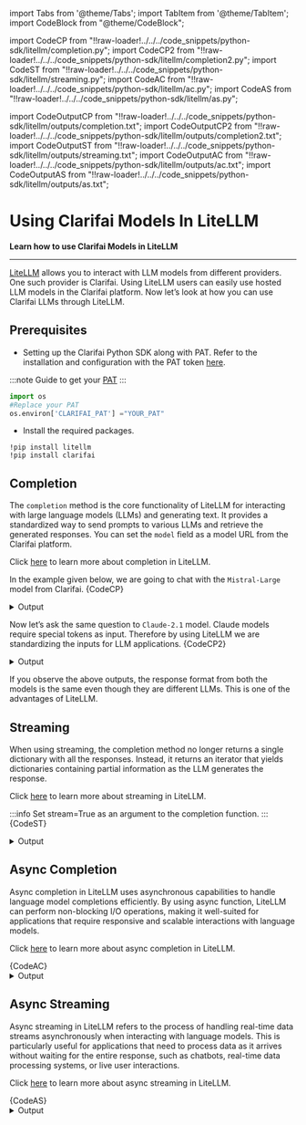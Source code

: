 import Tabs from '@theme/Tabs';
import TabItem from '@theme/TabItem';
import CodeBlock from "@theme/CodeBlock";

import CodeCP from "!!raw-loader!../../../code_snippets/python-sdk/litellm/completion.py";
import CodeCP2 from "!!raw-loader!../../../code_snippets/python-sdk/litellm/completion2.py";
import CodeST from "!!raw-loader!../../../code_snippets/python-sdk/litellm/streaming.py";
import CodeAC from "!!raw-loader!../../../code_snippets/python-sdk/litellm/ac.py";
import CodeAS from "!!raw-loader!../../../code_snippets/python-sdk/litellm/as.py";


import CodeOutputCP from "!!raw-loader!../../../code_snippets/python-sdk/litellm/outputs/completion.txt";
import CodeOutputCP2 from "!!raw-loader!../../../code_snippets/python-sdk/litellm/outputs/completion2.txt";
import CodeOutputST from "!!raw-loader!../../../code_snippets/python-sdk/litellm/outputs/streaming.txt";
import CodeOutputAC from "!!raw-loader!../../../code_snippets/python-sdk/litellm/outputs/ac.txt";
import CodeOutputAS from "!!raw-loader!../../../code_snippets/python-sdk/litellm/outputs/as.txt";


# Using Clarifai Models In LiteLLM
**Learn how to use Clarifai Models in LiteLLM**
<hr />

[LiteLLM](https://www.litellm.ai/) allows you to interact with LLM models from different providers. One such provider is Clarifai. Using LiteLLM users can easily use hosted LLM models in the Clarifai platform. Now let’s look at how you can use Clarifai LLMs through LiteLLM.

## Prerequisites

* Setting up the Clarifai Python SDK along with PAT. Refer to the installation and configuration with the PAT token [here](https://docs.clarifai.com/python-sdk/sdk-overview/).

:::note
Guide to get your [PAT](https://docs.clarifai.com/clarifai-basics/authentication/personal-access-tokens)
:::
```python
import os
#Replace your PAT
os.environ['CLARIFAI_PAT'] ="YOUR_PAT"
```
* Install the required packages.
```
!pip install litellm
!pip install clarifai
```
## Completion
The `completion` method is the core functionality of LiteLLM for interacting with large language models (LLMs) and generating text. It provides a standardized way to send prompts to various LLMs and retrieve the generated responses. You can set the `model` field as a model URL from the Clarifai platform.

Click [here](https://litellm.vercel.app/docs/completion) to learn more about completion in LiteLLM.

In the example given below, we are going to chat with the `Mistral-Large` model from Clarifai.
<Tabs>
<TabItem value="python" label="Python">
    <CodeBlock className="language-python">{CodeCP}</CodeBlock>
</TabItem>
</Tabs>
<details>
  <summary>Output</summary>
   <CodeBlock className="language-python">{CodeOutputCP}</CodeBlock>
</details>

Now let’s ask the same question to `Claude-2.1` model.  Claude models require special tokens as input. Therefore by using LiteLLM we are standardizing the inputs for LLM applications.
<Tabs>
<TabItem value="python" label="Python">
    <CodeBlock className="language-python">{CodeCP2}</CodeBlock>
</TabItem>
</Tabs>
<details>
  <summary>Output</summary>
   <CodeBlock className="language-python">{CodeOutputCP2}</CodeBlock>
</details>

If you observe the above outputs, the response format from both the models is the same even though they are different LLMs. This is one of the advantages of LiteLLM.

## Streaming

When using streaming, the completion method no longer returns a single dictionary with all the responses. Instead, it returns an iterator that yields dictionaries containing partial information as the LLM generates the response.

Click [here](https://litellm.vercel.app/docs/completion/stream#streaming-responses) to learn more about streaming in LiteLLM.

:::info
Set stream=True as an argument to the completion function.
:::
<Tabs>
<TabItem value="python" label="Python">
    <CodeBlock className="language-python">{CodeST}</CodeBlock>
</TabItem>
</Tabs>
<details>
  <summary>Output</summary>
   <CodeBlock className="language-python">{CodeOutputST}</CodeBlock>
</details>


## Async Completion

Async completion in LiteLLM uses asynchronous capabilities to handle language model completions efficiently. By using async function, LiteLLM can perform non-blocking I/O operations, making it well-suited for applications that require responsive and scalable interactions with language models.

Click [here](https://litellm.vercel.app/docs/completion/stream#async-completion) to learn more about async completion in LiteLLM.

<Tabs>
<TabItem value="python" label="Python">
    <CodeBlock className="language-python">{CodeAC}</CodeBlock>
</TabItem>
</Tabs>
<details>
  <summary>Output</summary>
   <CodeBlock className="language-python">{CodeOutputAC}</CodeBlock>
</details>

## Async Streaming

Async streaming in LiteLLM refers to the process of handling real-time data streams asynchronously when interacting with language models. This is particularly useful for applications that need to process data as it arrives without waiting for the entire response, such as chatbots, real-time data processing systems, or live user interactions.

Click [here](https://litellm.vercel.app/docs/completion/stream#async-streaming) to learn more about async streaming in LiteLLM.

<Tabs>
<TabItem value="python" label="Python">
    <CodeBlock className="language-python">{CodeAS}</CodeBlock>
</TabItem>
</Tabs>
<details>
  <summary>Output</summary>
   <CodeBlock className="language-python">{CodeOutputAS}</CodeBlock>
</details>